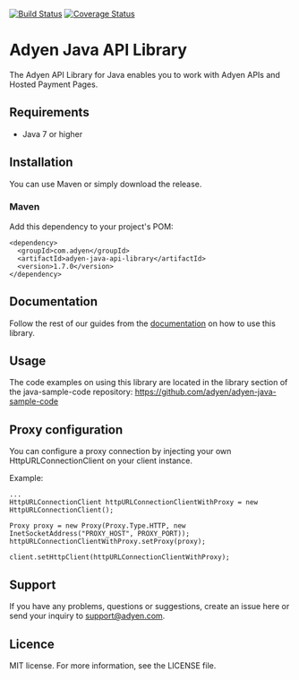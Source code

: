 
[![Build Status](https://travis-ci.org/Adyen/adyen-java-api-library.svg?branch=master)](https://travis-ci.org/Adyen/adyen-java-api-library)
[![Coverage Status](https://coveralls.io/repos/github/Adyen/adyen-java-api-library/badge.svg?branch=master)](https://coveralls.io/github/Adyen/adyen-java-api-library?branch=master)


# Adyen Java API Library

The Adyen API Library for Java enables you to work with Adyen APIs and Hosted Payment Pages.

## Requirements

* Java 7 or higher

## Installation
  
You can use Maven or simply download the release.
  
### Maven

Add this dependency to your project's POM:

```
<dependency>
  <groupId>com.adyen</groupId>
  <artifactId>adyen-java-api-library</artifactId>
  <version>1.7.0</version>
</dependency>
```

## Documentation

Follow the rest of our guides from the [documentation](http://adyen.github.io/adyen-java-api-library/index.html) on how to use this library.

## Usage

The code examples on using this library are located in the library section of the java-sample-code repository: https://github.com/adyen/adyen-java-sample-code

## Proxy configuration

You can configure a proxy connection by injecting your own HttpURLConnectionClient on your client instance.

Example:
```
...
HttpURLConnectionClient httpURLConnectionClientWithProxy = new HttpURLConnectionClient();

Proxy proxy = new Proxy(Proxy.Type.HTTP, new InetSocketAddress("PROXY_HOST", PROXY_PORT));
httpURLConnectionClientWithProxy.setProxy(proxy);

client.setHttpClient(httpURLConnectionClientWithProxy);
```

## Support

If you have any problems, questions or suggestions, create an issue here or send your inquiry to support@adyen.com.
  
## Licence

MIT license. For more information, see the LICENSE file.
